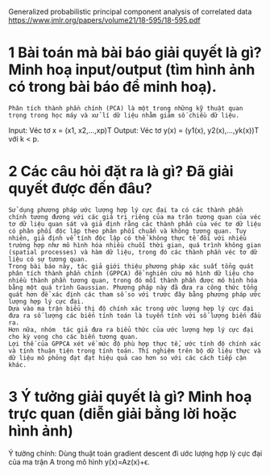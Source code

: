 Generalized probabilistic principal component analysis of
correlated data
https://www.jmlr.org/papers/volume21/18-595/18-595.pdf

# 1	Bài toán mà bài báo giải quyết là gì? Minh hoạ input/output (tìm hình ảnh có trong bài báo để minh hoạ).

	Phân tích thành phần chính (PCA) là một trong những kỹ thuật quan trọng trong học máy và xử lí dữ liệu nhằm giảm số chiều dữ liệu.
Input: Véc tơ x = (x1, x2,…,xp)T
Output: Véc tơ y(x) = (y1(x), y2(x),…,yk(x))T với k < p.

 


# 2	Các câu hỏi đặt ra là gì? Đã giải quyết được đến đâu?

	Sử dụng phương pháp ước lượng hợp lý cực đại ta có các thành phần chính tương đương với các giá trị riêng của ma trận tương quan của véc tơ dữ liệu quan sát và giả định rằng các thành phần của véc tơ dữ liệu có phân phối độc lập theo phân phối chuẩn và không tương quan. Tuy nhiên, giả định về tính độc lập có thể không thực tế đối với nhiều trường hợp như mô hình hóa nhiều chuỗi thời gian, quá trình không gian (spatial processes) và hàm dữ liệu, trong đó các thành phần véc tơ dữ liệu có sự tương quan. 
	Trong bài báo này, tác giả giới thiệu phương pháp xác suất tổng quát phân tích thành phần chính (GPPCA) để nghiên cứu mô hình dữ liệu cho nhiều thành phần tương quan, trong đó mỗi thành phần được mô hình hóa bằng một quá trình Gaussian. Phương pháp này đã đưa ra công thức tổng quát hơn để xác định các tham số so với trước đây bằng phương pháp ước lượng hợp lý cực đại. 
	Dựa vào ma trận biểu thị độ chính xác trong ước lượng hợp lý cực đại đưa ra số lượng các biến tính toán là tuyến tính với số lượng biến đầu ra. 
	Hơn nữa, nhóm  tác giả đưa ra biểu thức của ước lượng hợp lý cực đại cho kỳ vọng cho các biến tương quan.
	Lợi thế của GPPCA xét về mức độ phù hợp thực tế, ước tính độ chính xác và tính thuận tiện trong tính toán. Thí nghiệm trên bộ dữ liệu thực và dữ liệu mô phỏng đạt đạt hiệu quả cao hơn so với các cách tiếp cận khác.

# 3 Ý tưởng giải quyết là gì? Minh hoạ trực quan (diễn giải bằng lời hoặc hình ảnh)

Ý tưởng chính: Dùng thuật toán gradient descent đi ước lượng hợp lý cực đại của ma trận A trong mô hình y(x)=Az(x)+ϵ.
